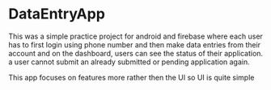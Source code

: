 # DataEntryApp
This was a simple practice project for android and firebase where each user has to first login using phone number and then make data entries from their account and on the dashboard, users can see the status of their application. a user cannot submit an already submitted or pending application again.

This app focuses on features more rather then the UI so UI is quite simple
